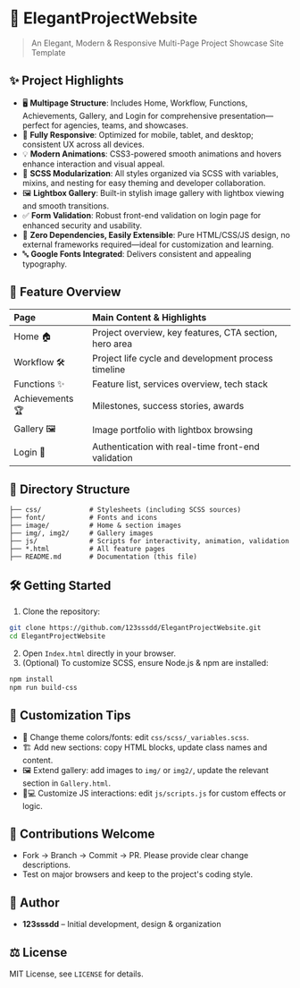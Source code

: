 # 🦄 ElegantProjectWebsite

> An Elegant, Modern \& Responsive Multi-Page Project Showcase Site Template

## ✨ Project Highlights

- 🖥️ **Multipage Structure**: Includes Home, Workflow, Functions, Achievements, Gallery, and Login for comprehensive presentation—perfect for agencies, teams, and showcases.
- 📱 **Fully Responsive**: Optimized for mobile, tablet, and desktop; consistent UX across all devices.
- 💡 **Modern Animations**: CSS3-powered smooth animations and hovers enhance interaction and visual appeal.
- 🎨 **SCSS Modularization**: All styles organized via SCSS with variables, mixins, and nesting for easy theming and developer collaboration.
- 🖼️ **Lightbox Gallery**: Built-in stylish image gallery with lightbox viewing and smooth transitions.
- ✅ **Form Validation**: Robust front-end validation on login page for enhanced security and usability.
- 🐻 **Zero Dependencies, Easily Extensible**: Pure HTML/CSS/JS design, no external frameworks required—ideal for customization and learning.
- 🔤 **Google Fonts Integrated**: Delivers consistent and appealing typography.


## 🚀 Feature Overview

| Page | Main Content \& Highlights |
| :-- | :-- |
| Home 🏠 | Project overview, key features, CTA section, hero area |
| Workflow 🛠️ | Project life cycle and development process timeline |
| Functions ✨ | Feature list, services overview, tech stack |
| Achievements 🏆 | Milestones, success stories, awards |
| Gallery 🖼️ | Image portfolio with lightbox browsing |
| Login 🔑 | Authentication with real-time front-end validation |

## 📂 Directory Structure

```
├── css/            # Stylesheets (including SCSS sources)
├── font/           # Fonts and icons
├── image/          # Home & section images
├── img/, img2/     # Gallery images
├── js/             # Scripts for interactivity, animation, validation
├── *.html          # All feature pages
├── README.md       # Documentation (this file)
```


## 🛠️ Getting Started

1. Clone the repository:

```bash
git clone https://github.com/123sssdd/ElegantProjectWebsite.git
cd ElegantProjectWebsite
```

2. Open `Index.html` directly in your browser.
3. (Optional) To customize SCSS, ensure Node.js \& npm are installed:

```bash
npm install
npm run build-css
```


## 📝 Customization Tips

- 🌈 Change theme colors/fonts: edit `css/scss/_variables.scss`.
- 🏗️ Add new sections: copy HTML blocks, update class names and content.
- 🖼️ Extend gallery: add images to `img/` or `img2/`, update the relevant section in `Gallery.html`.
- 🧑💻 Customize JS interactions: edit `js/scripts.js` for custom effects or logic.


## 🤝 Contributions Welcome

- Fork → Branch → Commit → PR. Please provide clear change descriptions.
- Test on major browsers and keep to the project's coding style.


## 🐧 Author

- **123sssdd** – Initial development, design \& organization


## ⚖️ License

MIT License, see `LICENSE` for details.
